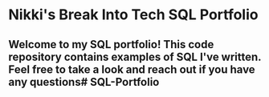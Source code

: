 # Nikki's Break Into Tech SQL Portfolio
## Welcome to my SQL portfolio! This code repository contains examples of SQL I've written. Feel free to take a look and reach out if you have any questions# SQL-Portfolio
